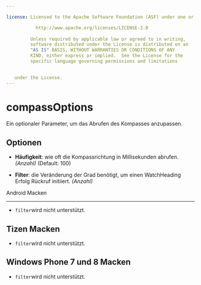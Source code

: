 ```yaml
---

license: Licensed to the Apache Software Foundation (ASF) under one or more contributor license agreements. See the NOTICE file distributed with this work for additional information regarding copyright ownership. The ASF licenses this file to you under the Apache License, Version 2.0 (the "License"); you may not use this file except in compliance with the License. You may obtain a copy of the License at

           http://www.apache.org/licenses/LICENSE-2.0
    
         Unless required by applicable law or agreed to in writing,
         software distributed under the License is distributed on an
         "AS IS" BASIS, WITHOUT WARRANTIES OR CONDITIONS OF ANY
         KIND, either express or implied.  See the License for the
         specific language governing permissions and limitations
    

   under the License.
---
```


# compassOptions

Ein optionaler Parameter, um das Abrufen des Kompasses anzupassen.

## Optionen

*   **Häufigkeit**: wie oft die Kompassrichtung in Millisekunden abrufen. *(Anzahl)* (Default: 100)

*   **Filter**: die Veränderung der Grad benötigt, um einen WatchHeading Erfolg Rückruf initiiert. *(Anzahl)*

Android Macken

---

*   `filter`wird nicht unterstützt.

## Tizen Macken

*   `filter`wird nicht unterstützt.

## Windows Phone 7 und 8 Macken

*   `filter`wird nicht unterstützt.
